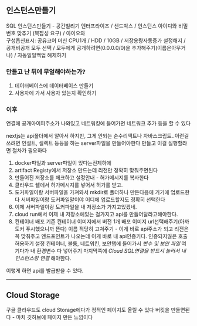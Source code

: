 ## 인스턴스만들기

SQL 인스턴스만들기 - 공간빌리기
엔터프라이즈 / 샌드박스 / 인스턴스 아이디와 비밀번호 맞추기 (복잡성 요구) / 아이오와  
	구성옵션표시: 공유코어 머신 CPU1개 / HDD / 10GB / 저장용량자동증가 설정해지 /  공개비공개 모두 선택 / 모두에게 공개하려면(0.0.0.0/0)을 추가해주기(이름은아무거나) / 자동일일백업 해제하기 


### 만들고 난 뒤에 무얼해야하는가?

1. 데이터베이스에 데이터베이스 만들기
2. 사용자에 가서 사용자 있는지 확인하기

### 이후

연결에 공개아이피주소가 나와있고
네트워킹에 들어가면 네트워크 추가 등을 할 수 있다




nextjs는 api폴더에서 알아서 하지만, 그게 안되는 순수리액트나 자바스크립트..이런걸 쓰려면
인설트, 셀렉트 등등을 하는 server파일을 만들어야한다
만들고 이걸 실행할라면 절차가 필요하다

1.   docker파일과 server파일이 있다는전제하에
2. artifact Registy에서 저장소 만드는데 리전만 정확히 맞춰주면된다
3. 만들어진 저장소를 체크하고 설정안내 - 허가메시지를 복사한다
4. 클라우드 쉘에서 허가메시지를 넣어서 허가를 받고.
5. 도커파일이랑 서버파일을 가져와서 mkdir로 폴더하나 만든다음에 거기에 업로드한다
	서버파일이랑 도커파일말이야
	 어디에 업로드할지도 정확히 선택한다
6. 이제 서버파일이랑 도커파일을 내 저장소가 가지고있겠네.
7. cloud run에서 이제 내 저장소에있는 걸가지고 api를 만들어달라고해야한다.
8. 컨테이너 배포 
	기존 컨테이너 이미지에서 버전 1개 배포
	이미지 url선택해주기(아까 도커 푸시했으니까 뜬다)
	이름 적당히 고쳐주기 - 이게 바로 api주소가 되고
	리전은 꼭 맞춰주고
	엔드포인트가 나오는데 이게 바로 내 api인증키다. 
	인증되지않은 호출 허용하기 설정
	컨테이너, 볼륨, 네트워킨, 보안탭에 들어가서 *변수 및 보안 파일* 여기다가 내 환경변수 다 넣어주기
	마지막쪽에 *Cloud SQL연결을 반드시 눌러서 내 인스턴스랑 연결*  해야한다. 

이렇게 하면 api를 발급받을 수 있다.

---

## Cloud Storage
구글 클라우드도 cloud Storage에다가 정적인 페이지도 올릴 수 있다
버킷을 만들면된다 - 마치 깃허브에 페이지 만든 느낌이다
